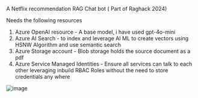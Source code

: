 A Netflix recommendation RAG Chat bot ( Part of Raghack 2024)

Needs the following resources 
  1. Azure OpenAI resource - A base model, i have used gpt-4o-mini
  2. Azure AI Search - to index and leverage AI ML to create vectors using HSNW Algorithm and use semantic search
  3. Azure Storage account - Blob storage holds the source document as a pdf
  4. Azure Service Managed Identities - Ensure all services can talk to each other leveraging inbuild RBAC Roles without the need to store credentials any where

![image](https://github.com/user-attachments/assets/1003f9a8-44ec-4c9f-94fa-57c441d24ef0)
